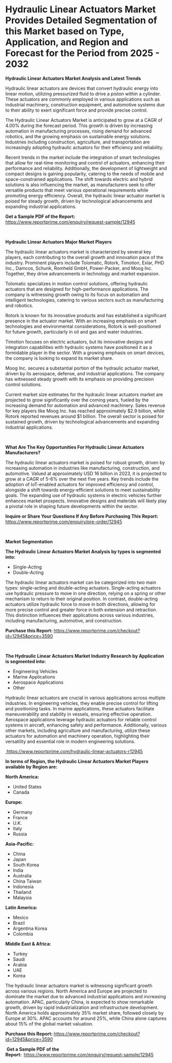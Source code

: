 <p><h1>Hydraulic Linear Actuators Market Provides Detailed Segmentation of this Market based on Type, Application, and Region and Forecast for the Period from 2025 - 2032</h1></p><p><strong>Hydraulic Linear Actuators Market Analysis and Latest Trends</strong></p>
<p><p>Hydraulic linear actuators are devices that convert hydraulic energy into linear motion, utilizing pressurized fluid to drive a piston within a cylinder. These actuators are commonly employed in various applications such as industrial machinery, construction equipment, and automotive systems due to their ability to exert significant force and provide precise control.</p><p>The Hydraulic Linear Actuators Market is anticipated to grow at a CAGR of 4.00% during the forecast period. This growth is driven by increasing automation in manufacturing processes, rising demand for advanced robotics, and the growing emphasis on sustainable energy solutions. Industries including construction, agriculture, and transportation are increasingly adopting hydraulic actuators for their efficiency and reliability.</p><p>Recent trends in the market include the integration of smart technologies that allow for real-time monitoring and control of actuators, enhancing their performance and reliability. Additionally, the development of lightweight and compact designs is gaining popularity, catering to the needs of mobile and space-constrained applications. The shift towards electric and hybrid solutions is also influencing the market, as manufacturers seek to offer versatile products that meet various operational requirements while promoting energy efficiency. Overall, the hydraulic linear actuator market is poised for steady growth, driven by technological advancements and expanding industrial applications.</p></p>
<p><strong>Get a Sample PDF of the Report:&nbsp;</strong> <a href="https://www.reportprime.com/enquiry/request-sample/12945?utm_campaign=4465&utm_medium=2&utm_source=Github&utm_content=ia&utm_term=17052025&utm_id=hydraulic-linear-actuators">https://www.reportprime.com/enquiry/request-sample/12945</a></p>
<p>&nbsp;</p>
<p><strong>Hydraulic Linear Actuators Major Market Players</strong></p>
<p><p>The hydraulic linear actuators market is characterized by several key players, each contributing to the overall growth and innovation pace of the industry. Prominent players include Tolomatic, Rotork, Timotion, Exlar, PHD Inc., Damcos, Schunk, Romheld GmbH, Power-Packer, and Moog Inc. Together, they drive advancements in technology and market expansion.</p><p>Tolomatic specializes in motion control solutions, offering hydraulic actuators that are designed for high-performance applications. The company is witnessing growth owing to its focus on automation and intelligent technologies, catering to various sectors such as manufacturing and robotics.</p><p>Rotork is known for its innovative products and has established a significant presence in the actuator market. With an increasing emphasis on smart technologies and environmental considerations, Rotork is well-positioned for future growth, particularly in oil and gas and water industries.</p><p>Timotion focuses on electric actuators, but its innovative designs and integration capabilities with hydraulic systems have positioned it as a formidable player in the sector. With a growing emphasis on smart devices, the company is looking to expand its market share.</p><p>Moog Inc. secures a substantial portion of the hydraulic actuator market, driven by its aerospace, defense, and industrial applications. The company has witnessed steady growth with its emphasis on providing precision control solutions.</p><p>Current market size estimates for the hydraulic linear actuators market are projected to grow significantly over the coming years, fueled by the increasing demand for automation and advanced machinery. Sales revenue for key players like Moog Inc. has reached approximately $2.9 billion, while Rotork reported revenues around $1 billion. The overall sector is poised for sustained growth, driven by technological advancements and expanding industrial applications.</p></p>
<p>&nbsp;</p>
<p><strong>What Are The Key Opportunities For Hydraulic Linear Actuators Manufacturers?</strong></p>
<p><p>The hydraulic linear actuators market is poised for robust growth, driven by increasing automation in industries like manufacturing, construction, and automotive. Valued at approximately USD 16 billion in 2023, it is projected to grow at a CAGR of 5-6% over the next five years. Key trends include the adoption of IoT-enabled actuators for improved efficiency and control, alongside a shift towards energy-efficient solutions to meet sustainability goals. The expanding use of hydraulic systems in electric vehicles further enhances market prospects. Innovative designs and materials will likely play a pivotal role in shaping future developments within the sector.</p></p>
<p><strong>Inquire or Share Your Questions If Any Before Purchasing This Report:</strong> <a href="https://www.reportprime.com/enquiry/pre-order/12945?utm_campaign=4465&utm_medium=2&utm_source=Github&utm_content=ia&utm_term=17052025&utm_id=hydraulic-linear-actuators">https://www.reportprime.com/enquiry/pre-order/12945</a></p>
<p>&nbsp;</p>
<p><strong>Market Segmentation</strong></p>
<p><strong>The Hydraulic Linear Actuators Market Analysis by types is segmented into:</strong></p>
<p><ul><li>Single-Acting</li><li>Double-Acting</li></ul></p>
<p><p>The hydraulic linear actuators market can be categorized into two main types: single-acting and double-acting actuators. Single-acting actuators use hydraulic pressure to move in one direction, relying on a spring or other mechanism to return to their original position. In contrast, double-acting actuators utilize hydraulic force to move in both directions, allowing for more precise control and greater force in both extension and retraction. This distinction influences their applications across various industries, including manufacturing, automotive, and construction.</p></p>
<p><strong>Purchase this Report:&nbsp;</strong><a href="https://www.reportprime.com/checkout?id=12945&price=3590&utm_campaign=4465&utm_medium=2&utm_source=Github&utm_content=ia&utm_term=17052025&utm_id=hydraulic-linear-actuators">https://www.reportprime.com/checkout?id=12945&price=3590</a></p>
<p>&nbsp;</p>
<p><strong>The Hydraulic Linear Actuators Market Industry Research by Application is segmented into:</strong></p>
<p><ul><li>Engineering Vehicles</li><li>Marine Applications</li><li>Aerospace Applications</li><li>Other</li></ul></p>
<p><p>Hydraulic linear actuators are crucial in various applications across multiple industries. In engineering vehicles, they enable precise control for lifting and positioning tasks. In marine applications, these actuators facilitate maneuverability and stability in vessels, ensuring effective operation. Aerospace applications leverage hydraulic actuators for reliable control systems in aircraft, enhancing safety and performance. Additionally, various other markets, including agriculture and manufacturing, utilize these actuators for automation and machinery operation, highlighting their versatility and essential role in modern engineering solutions.</p></p>
<p><a href="https://www.reportprime.com/hydraulic-linear-actuators-r12945?utm_campaign=4465&utm_medium=2&utm_source=Github&utm_content=ia&utm_term=17052025&utm_id=hydraulic-linear-actuators">&nbsp;https://www.reportprime.com/hydraulic-linear-actuators-r12945</a></p>
<p><strong>In terms of Region, the Hydraulic Linear Actuators Market Players available by Region are:</strong></p>
<p>
    <p> <strong> North America: </strong>
        <ul>
            <li>United States</li>
            <li>Canada</li>
        </ul>
        </p> 
    <p> <strong> Europe: </strong>
        <ul>
            <li>Germany</li>
            <li>France</li>
            <li>U.K.</li>
            <li>Italy</li>
            <li>Russia</li>
        </ul>
        </p> 
    <p> <strong> Asia-Pacific: </strong>
        <ul>
            <li>China</li>
            <li>Japan</li>
            <li>South Korea</li>
            <li>India</li>
            <li>Australia</li>
            <li>China Taiwan</li>
            <li>Indonesia</li>
            <li>Thailand</li>
            <li>Malaysia</li>
        </ul>
        </p> 
    <p> <strong> Latin America: </strong>
        <ul>
            <li>Mexico</li>
            <li>Brazil</li>
            <li>Argentina Korea</li>
            <li>Colombia</li>
        </ul>
        </p> 
    <p> <strong> Middle East & Africa: </strong>
        <ul>
            <li>Turkey</li>
            <li>Saudi</li>
            <li>Arabia</li>
            <li>UAE</li>
            <li>Korea</li>
        </ul>
    </p>
    </p>
<p><p>The hydraulic linear actuators market is witnessing significant growth across various regions. North America and Europe are projected to dominate the market due to advanced industrial applications and increasing automation. APAC, particularly China, is expected to show remarkable growth, driven by rapid industrialization and infrastructure development. North America holds approximately 35% market share, followed closely by Europe at 30%. APAC accounts for around 25%, while China alone captures about 15% of the global market valuation.</p></p>
<p><strong>Purchase this Report: </strong><a href="https://www.reportprime.com/checkout?id=12945&price=3590&utm_campaign=4465&utm_medium=2&utm_source=Github&utm_content=ia&utm_term=17052025&utm_id=hydraulic-linear-actuators">https://www.reportprime.com/checkout?id=12945&price=3590</a></p>
<p>&nbsp;<strong>Get a Sample PDF of the Report:&nbsp;&nbsp;</strong><a href="https://www.reportprime.com/enquiry/request-sample/12945?utm_campaign=4465&utm_medium=2&utm_source=Github&utm_content=ia&utm_term=17052025&utm_id=hydraulic-linear-actuators">https://www.reportprime.com/enquiry/request-sample/12945</a></p>
<p><strong></strong></p>
<p><p></p><p></p><p></p></p>